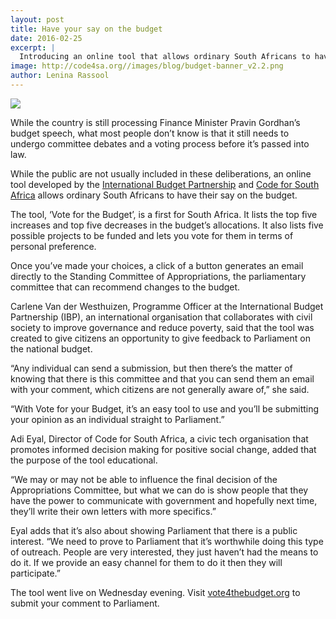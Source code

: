 ```yaml
---
layout: post
title: Have your say on the budget
date: 2016-02-25
excerpt: |
  Introducing an online tool that allows ordinary South Africans to have their say on the budget
image: http://code4sa.org//images/blog/budget-banner_v2.2.png
author: Lenina Rassool
---
```



<img src="//images/blog/Budget.JPG">

While the country is still processing Finance Minister Pravin Gordhan’s budget speech, what most people don’t know is that it still needs to undergo committee debates and a voting process before it’s passed into law. 

While the public are not usually included in these deliberations, an online tool developed by the [International Budget Partnership](http://www.internationalbudget.org/budget-work-by-country/ibps-work-in-countries/south-africa/) and [Code for South Africa](http://code4sa.org/) allows ordinary South Africans to have their say on the budget.

The tool, ‘Vote for the Budget’, is a first for South Africa. It lists the top five increases and top five decreases in the budget’s allocations. It also lists five possible projects to be funded and lets you vote for them in terms of personal preference. 

Once you’ve made your choices, a click of a button generates an email directly to the Standing Committee of Appropriations, the parliamentary committee that can recommend changes to the budget. 

Carlene Van der Westhuizen, Programme Officer at the International Budget Partnership (IBP), an international organisation that collaborates with civil society to improve governance and reduce poverty, said that the tool was created to give citizens an opportunity to give feedback to Parliament on the national budget. 

“Any individual can send a submission, but then there’s the matter of knowing that there is this committee and that you can send them an email with your comment, which citizens are not generally aware of,” she said. 

“With Vote for your Budget, it’s an easy tool to use and you’ll be submitting your opinion as an individual straight to Parliament.” 

Adi Eyal, Director of Code for South Africa, a civic tech organisation that promotes informed decision making for positive social change, added that the purpose of the tool educational.

“We may or may not be able to influence the final decision of the Appropriations Committee, but what we can do is show people that they have the power to communicate with government and hopefully next time, they’ll write their own letters with more specifics.”

Eyal adds that it’s also about showing Parliament that there is a public interest. 
“We need to prove to Parliament that it’s worthwhile doing this type of outreach. People are very interested, they just haven’t had the means to do it. If we provide an easy channel for them to do it then they will participate.”

The tool went live on Wednesday evening. Visit [vote4thebudget.org](http://vote4thebudget.org/) to submit your comment to Parliament.  